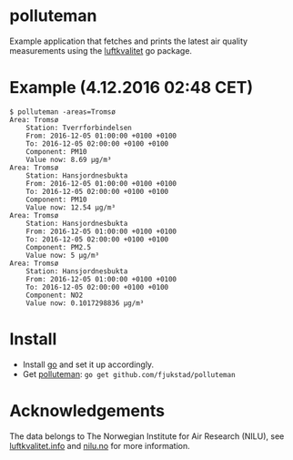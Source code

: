 # polluteman
Example application that fetches and prints the latest air quality measurements
using the [luftkvalitet](http://github.com/fjukstad/luftkvalitet) go package.

# Example (4.12.2016 02:48 CET) 
```
$ polluteman -areas=Tromsø
Area: Tromsø
	Station: Tverrforbindelsen
	From: 2016-12-05 01:00:00 +0100 +0100
	To: 2016-12-05 02:00:00 +0100 +0100
	Component: PM10
	Value now: 8.69 µg/m³
Area: Tromsø
	Station: Hansjordnesbukta
	From: 2016-12-05 01:00:00 +0100 +0100
	To: 2016-12-05 02:00:00 +0100 +0100
	Component: PM10
	Value now: 12.54 µg/m³
Area: Tromsø
	Station: Hansjordnesbukta
	From: 2016-12-05 01:00:00 +0100 +0100
	To: 2016-12-05 02:00:00 +0100 +0100
	Component: PM2.5
	Value now: 5 µg/m³
Area: Tromsø
	Station: Hansjordnesbukta
	From: 2016-12-05 01:00:00 +0100 +0100
	To: 2016-12-05 02:00:00 +0100 +0100
	Component: NO2
	Value now: 0.1017298836 µg/m³
```

# Install 
- Install [go](http://golang.org) and set it up accordingly. 
- Get [polluteman](https://github.com/fjukstad/polluteman): `go get github.com/fjukstad/polluteman`

# Acknowledgements
The data belongs to The Norwegian Institute for Air Research (NILU), see
[luftkvalitet.info](http://www.luftkvalitet.info) and
[nilu.no](http://www.nilu.no) for more information.  
